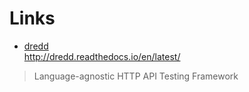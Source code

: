 # Links
- [dredd](https://github.com/apiaryio/dredd)  
http://dredd.readthedocs.io/en/latest/
> Language-agnostic HTTP API Testing Framework
